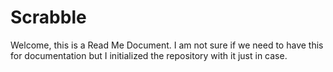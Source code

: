 # Scrabble
Welcome, this is a Read Me Document. I am not sure if we need to have this for documentation but I initialized the repository with it just in case. 
